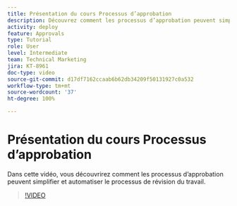```yaml
---
title: Présentation du cours Processus d’approbation
description: Découvrez comment les processus d’approbation peuvent simplifier et automatiser le processus de révision du travail.
activity: deploy
feature: Approvals
type: Tutorial
role: User
level: Intermediate
team: Technical Marketing
jira: KT-8961
doc-type: video
source-git-commit: d17df7162ccaab6b62db34209f50131927c0a532
workflow-type: tm+mt
source-wordcount: '37'
ht-degree: 100%

---
```


# Présentation du cours Processus d’approbation

Dans cette vidéo, vous découvrirez comment les processus d’approbation peuvent simplifier et automatiser le processus de révision du travail.

>[!VIDEO](https://video.tv.adobe.com/v/335224/?quality=12&learn=on&enablevpops)
